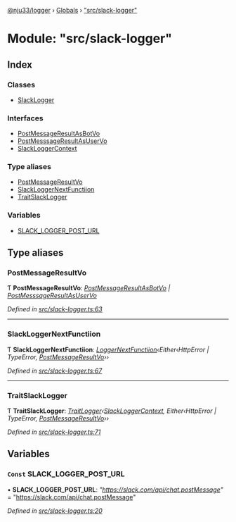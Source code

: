 [@nju33/logger](../README.md) › [Globals](../globals.md) › ["src/slack-logger"](_src_slack_logger_.md)

# Module: "src/slack-logger"

## Index

### Classes

* [SlackLogger](../classes/_src_slack_logger_.slacklogger.md)

### Interfaces

* [PostMessageResultAsBotVo](../interfaces/_src_slack_logger_.postmessageresultasbotvo.md)
* [PostMesssageResultAsUserVo](../interfaces/_src_slack_logger_.postmesssageresultasuservo.md)
* [SlackLoggerContext](../interfaces/_src_slack_logger_.slackloggercontext.md)

### Type aliases

* [PostMessageResultVo](_src_slack_logger_.md#postmessageresultvo)
* [SlackLoggerNextFunctiion](_src_slack_logger_.md#slackloggernextfunctiion)
* [TraitSlackLogger](_src_slack_logger_.md#traitslacklogger)

### Variables

* [SLACK_LOGGER_POST_URL](_src_slack_logger_.md#const-slack_logger_post_url)

## Type aliases

###  PostMessageResultVo

Ƭ **PostMessageResultVo**: *[PostMessageResultAsBotVo](../interfaces/_src_slack_logger_.postmessageresultasbotvo.md) | [PostMesssageResultAsUserVo](../interfaces/_src_slack_logger_.postmesssageresultasuservo.md)*

*Defined in [src/slack-logger.ts:63](https://github.com/nju33/logger/blob/7022c1f/src/slack-logger.ts#L63)*

___

###  SlackLoggerNextFunctiion

Ƭ **SlackLoggerNextFunctiion**: *[LoggerNextFunctiion](_src_logger_.md#loggernextfunctiion)‹Either‹HttpError | TypeError, [PostMessageResultVo](_src_slack_logger_.md#postmessageresultvo)››*

*Defined in [src/slack-logger.ts:67](https://github.com/nju33/logger/blob/7022c1f/src/slack-logger.ts#L67)*

___

###  TraitSlackLogger

Ƭ **TraitSlackLogger**: *[TraitLogger](../interfaces/_src_logger_.traitlogger.md)‹[SlackLoggerContext](../interfaces/_src_slack_logger_.slackloggercontext.md), Either‹HttpError | TypeError, [PostMessageResultVo](_src_slack_logger_.md#postmessageresultvo)››*

*Defined in [src/slack-logger.ts:71](https://github.com/nju33/logger/blob/7022c1f/src/slack-logger.ts#L71)*

## Variables

### `Const` SLACK_LOGGER_POST_URL

• **SLACK_LOGGER_POST_URL**: *"https://slack.com/api/chat.postMessage"* = "https://slack.com/api/chat.postMessage"

*Defined in [src/slack-logger.ts:20](https://github.com/nju33/logger/blob/7022c1f/src/slack-logger.ts#L20)*
